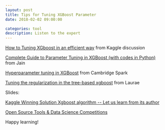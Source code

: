 ```yaml
---
layout: post
title: Tips for Tuning XGBoost Parameter
date: 2018-02-02 09:00:00

categories: tool
description: Listen to the expert
---
```


[How to Tuning XGboost in an efficient way](https://www.kaggle.com/general/17120) from Kaggle discussion  

[Complete Guide to Parameter Tuning in XGBoost (with codes in Python)
](https://www.analyticsvidhya.com/blog/2016/03/complete-guide-parameter-tuning-xgboost-with-codes-python/) from Jain

[Hyperparameter tuning in XGBoost](https://cambridgespark.com/content/tutorials/hyperparameter-tuning-in-xgboost/index.html) from Cambridge Spark

[Tuning the regularization in the tree-based xgboost](https://medium.com/data-design/xgboost-hi-im-gamma-what-can-i-do-for-you-and-the-tuning-of-regularization-a42ea17e6ab6) from Laurae


Slides:  

[Kaggle Winning Solution Xgboost algorithm -- Let us learn from its author](https://www.slideshare.net/ShangxuanZhang/kaggle-winning-solution-xgboost-algorithm-let-us-learn-from-its-author)    

[Open Source Tools & Data Science Competitions](https://www.slideshare.net/odsc/owen-zhangopen-sourcetoolsanddscompetitions1)




Happy learning! 
